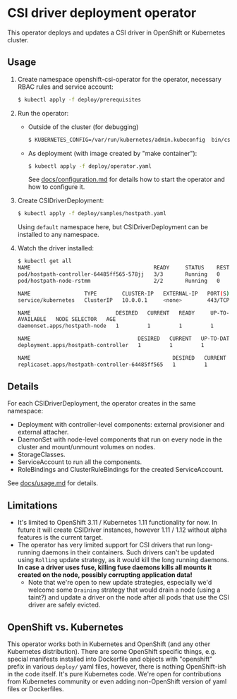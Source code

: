 # CSI driver deployment operator

This operator deploys and updates a CSI driver in OpenShift or Kubernetes cluster.

## Usage

1. Create namespace openshift-csi-operator for the operator, necessary RBAC rules and service account:
    ```bash
    $ kubectl apply -f deploy/prerequisites
    ```

2. Run the operator:

    * Outside of the cluster (for debugging)
      ```bash
      $ KUBERNETES_CONFIG=/var/run/kubernetes/admin.kubeconfig  bin/csi-operator -v 5
      ```
     
    * As deployment (with image created by "make container"):
      ```bash
      $ kubectl apply -f deploy/operator.yaml
      ```
      
      See [docs/configuration.md](docs/configuration.md) for details how to start the operator and how to configure it.

3. Create CSIDriverDeployment:
    ```bash
    $ kubectl apply -f deploy/samples/hostpath.yaml
    ```
    Using `default` namespace here, but CSIDriverDeployment can be installed to any namespace.

4. Watch the driver installed:
    ```bash
    $ kubectl get all
    NAME                                       READY     STATUS    RESTARTS   AGE
    pod/hostpath-controller-64485ff565-578jj   3/3       Running   0          109s
    pod/hostpath-node-rstmm                    2/2       Running   0          109s
    
    NAME                 TYPE        CLUSTER-IP   EXTERNAL-IP   PORT(S)   AGE
    service/kubernetes   ClusterIP   10.0.0.1     <none>        443/TCP   6m8s
    
    NAME                           DESIRED   CURRENT   READY     UP-TO-DATE   
    AVAILABLE   NODE SELECTOR   AGE
    daemonset.apps/hostpath-node   1         1         1         1            1           <none>          109s
    
    NAME                                  DESIRED   CURRENT   UP-TO-DATE   AVAILABLE   AGE
    deployment.apps/hostpath-controller   1         1         1            1           109s
    
    NAME                                             DESIRED   CURRENT   READY     AGE
    replicaset.apps/hostpath-controller-64485ff565   1         1         1         109s
    ```

## Details

For each CSIDriverDeployment, the operator creates in the same namespace:

* Deployment with controller-level components: external provisioner and external attacher.
* DaemonSet with node-level components that run on every node in the cluster and mount/unmount volumes on nodes.
* StorageClasses.
* ServiceAccount to run all the components.
* RoleBindings and ClusterRuleBindings for the created ServiceAccount.

See [docs/usage.md](docs/usage.md) for details.

## Limitations

* It's limited to OpenShift 3.11 / Kubernetes 1.11 functionality for now. In future it will create CSIDriver instances, however 1.11 / 1.12 without alpha features is the current target.
* The operator has very limited support for CSI drivers that run long-running daemons in their containers. Such drivers can't be updated using `Rolling` update strategy, as it would kill the long running daemons. **In case a driver uses fuse, killing fuse daemons kills all mounts it created on the node, possibly corrupting application data!**
    * Note that we're open to new update strategies, especially we'd welcome some `Draining` strategy that would drain a node (using a taint?) and update a driver on the node after all pods that use the CSI driver are safely evicted.

## OpenShift vs. Kubernetes
This operator works both in Kubernetes and OpenShift (and any other Kubernetes distribution). There are some OpenShift specific things, e.g. special manifests installed into Dockerfile and objects with "openshift" prefix in various `deploy/` yaml files, however, there is nothing OpenShift-ish in the code itself. It's pure Kubernetes code. We're open for contributions from Kubernetes community or even adding non-OpenShift version of yaml files or Dockerfiles.
